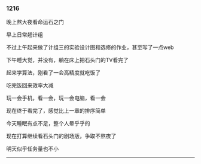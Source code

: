 ### 1216

晚上熬大夜看命运石之门

早上日常翘计组

不过上午起来做了计组三的实验设计图和选修的作业，甚至写了一点web

下午睡大觉，并没有，躺在床上把石头门的TV看完了

起来学算法，刚看了一会高精度就吃饭了

吃完饭回来效率大减

玩一会手机，看一会，玩一会电脑，看一会

现在终于看完了，感觉比上一章的排序简单

今天睡眠有点不足，整个人晕乎乎的

现在打算继续看石头门的剧场版，争取不熬夜了

明天似乎任务量也不小

___